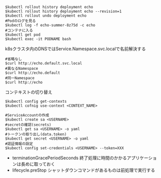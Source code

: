 ```
$kubectl rollout history deployment echo
$kubectl rollout history deployment echo --revision=1
$kubectl rollout undo deployment echo
#Podのログを見る
$kubectl log -f echo-summer-8z75d -c echo
#コンテナに入る
$kubectl get pod
$kubectl exec -it PODNAME bash
```

k8sクラスタ内のDNSではService.Namespace.svc.localで名前解決する
```
#省略なし
$curl http://echo.default.svc.local
#異なるNamespace
$curl http://echo.default
#同一Namespace
$curl http://echo
```

コンテキストの切り替え
```
$kubectl config get-contexts
$kubectl cofnig use-context <CONTEXT_NAME>
```

```
#ServiceAccountの作成
$kubectl create sa <USERNAME>
#secretの確認(secrets)
$kubectl get sa <USERNAME> -o yaml
#トークンの取り出し(data.token)
$kubectl get secret <USERNAME> -o yaml
#認証情報の設定
$kubectl config set-credentials <USERNAME> --token=XXX
```


- terminationGracePeriodSeconds
終了処理に時間のかかるアプリケーションは長めに取っておく
- lifecycle.preStop
シャットダウンコマンドがあるものは前処理で実行する
